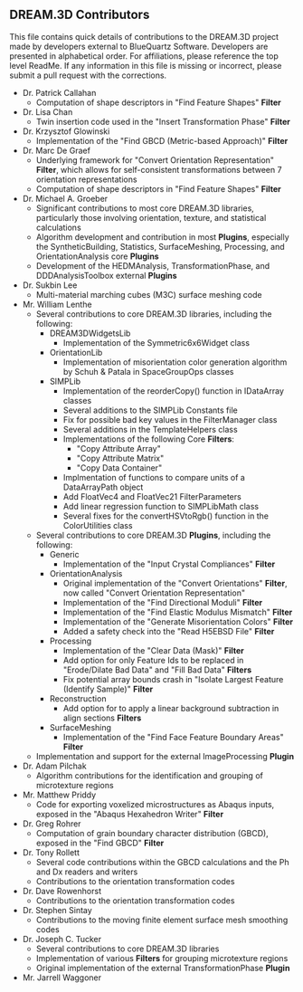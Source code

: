 ## DREAM.3D Contributors ##

This file contains quick details of contributions to the DREAM.3D project made by developers external to BlueQuartz Software. Developers are presented in alphabetical order. For affiliations, please reference the top level ReadMe. If any information in this file is missing or incorrect, please submit a pull request with the corrections.

+ Dr. Patrick Callahan
  + Computation of shape descriptors in "Find Feature Shapes" **Filter**
+ Dr. Lisa Chan
  + Twin insertion code used in the "Insert Transformation Phase" **Filter**
+ Dr. Krzysztof Glowinski
	+ Implementation of the "Find GBCD (Metric-based Approach)" **Filter**
+ Dr. Marc De Graef 
	+ Underlying framework for "Convert Orientation Representation" **Filter**, which allows for self-consistent transformations between 7 orientation representations
	+ Computation of shape descriptors in "Find Feature Shapes" **Filter**
+ Dr. Michael A. Groeber 
	+ Significant contributions to most core DREAM.3D libraries, particularly those involving orientation, texture, and statistical calculations
	+ Algorithm development and contribution in most **Plugins**, especially the SyntheticBuilding, Statistics, SurfaceMeshing, Processing, and OrientationAnalysis core **Plugins**
	+ Development of the HEDMAnalysis, TransformationPhase, and DDDAnalysisToolbox external **Plugins**
+ Dr. Sukbin Lee 
	+ Multi-material marching cubes (M3C) surface meshing code
+ Mr. William Lenthe 
	+ Several contributions to core DREAM.3D libraries, including the following:
		+ DREAM3DWidgetsLib
			+ Implementation of the Symmetric6x6Widget class
		+ OrientationLib
			+ Implementation of misorientation color generation algorithm by Schuh & Patala in SpaceGroupOps classes
		+ SIMPLib
			+ Implementation of the reorderCopy() function in IDataArray classes
			+ Several additions to the SIMPLib Constants file
			+ Fix for possible bad key values in the FilterManager class
			+ Several additions in the TemplateHelpers class
			+ Implementations of the following Core **Filters**:
				+ "Copy Attribute Array"
				+ "Copy Attribute Matrix"
				+ "Copy Data Container"
			+ Implmentation of functions to compare units of a DataArrayPath object
			+ Add FloatVec4 and FloatVec21 FilterParameters
			+ Add linear regression function to SIMPLibMath class
			+ Several fixes for the convertHSVtoRgb() function in the ColorUtilities class
	+ Several contributions to core DREAM.3D **Plugins**, including the following:
		+ Generic
			+ Implementation of the "Input Crystal Compliances" **Filter**
		+ OrientationAnalysis
			+ Original implementation of the "Convert Orientations" **Filter**, now called "Convert Orientation Representation"
			+ Implementation of the "Find Directional Moduli" **Filter**
			+ Implementation of the "Find Elastic Modulus Mismatch" **Filter**
			+ Implementation of the "Generate Misorientation Colors" **Filter**
			+ Added a safety check into the "Read H5EBSD File" **Filter**
		+ Processing
			+ Implementation of the "Clear Data (Mask)" **Filter**
			+ Add option for only Feature Ids to be replaced in "Erode/Dilate Bad Data" and "Fill Bad Data" **Filters**
			+ Fix potential array bounds crash in "Isolate Largest Feature (Identify Sample)" **Filter**
		+ Reconstruction
			+ Add option for to apply a linear background subtraction in align sections **Filters**
		+ SurfaceMeshing
			+ Implementation of the "Find Face Feature Boundary Areas" **Filter**
	+ Implementation and support for the external ImageProcessing **Plugin**
+ Dr. Adam Pilchak 
	+ Algorithm contributions for the identification and grouping of microtexture regions
+ Mr. Matthew Priddy 
	+ Code for exporting voxelized microstructures as Abaqus inputs, exposed in the "Abaqus Hexahedron Writer" **Filter**
+ Dr. Greg Rohrer 
	+ Computation of grain boundary character distribution (GBCD), exposed in the "Find GBCD" **Filter**
+ Dr. Tony Rollett 
	+ Several code contributions within the GBCD calculations and the Ph and Dx readers and writers
	+ Contributions to the orientation transformation codes
+ Dr. Dave Rowenhorst 
	+ Contributions to the orientation transformation codes
+ Dr. Stephen Sintay 
	+ Contributions to the moving finite element surface mesh smoothing codes
+ Dr. Joseph C. Tucker 
	+ Several contributions to core DREAM.3D libraries
	+ Implementation of various **Filters** for grouping microtexture regions
	+ Original implementation of the external TransformationPhase **Plugin**
+ Mr. Jarrell Waggoner 
